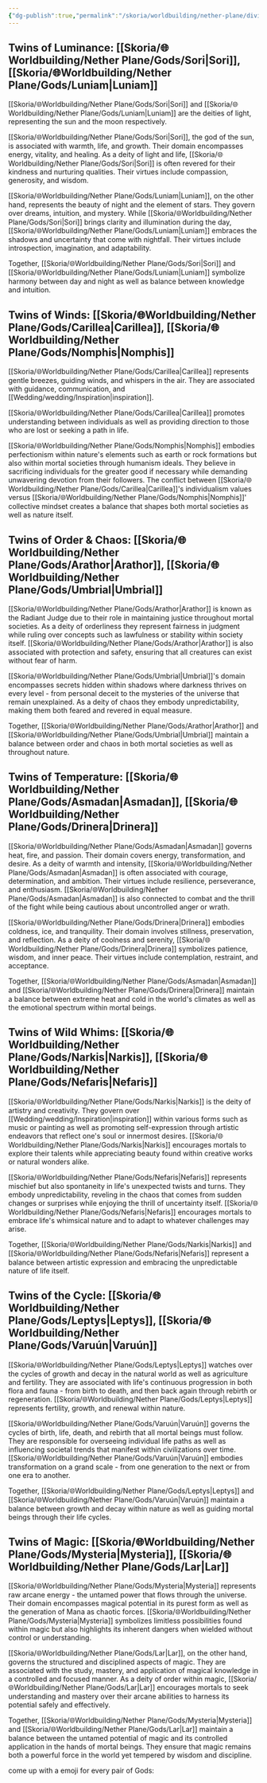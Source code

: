 ```yaml
---
{"dg-publish":true,"permalink":"/skoria/worldbuilding/nether-plane/divine-pantheon/","noteIcon":"Meta","created":"2023-05-19T20:33:39.919+02:00","updated":"2023-05-21T23:15:55.040+02:00"}
---
```



## Twins of Luminance: [[Skoria/🌐Worldbuilding/Nether Plane/Gods/Sori\|Sori]], [[Skoria/🌐Worldbuilding/Nether Plane/Gods/Luniam\|Luniam]]
[[Skoria/🌐Worldbuilding/Nether Plane/Gods/Sori\|Sori]] and [[Skoria/🌐Worldbuilding/Nether Plane/Gods/Luniam\|Luniam]] are the deities of light, representing the sun and the moon respectively. 

[[Skoria/🌐Worldbuilding/Nether Plane/Gods/Sori\|Sori]], the god of the sun, is associated with warmth, life, and growth. Their domain encompasses energy, vitality, and healing. As a deity of light and life, [[Skoria/🌐Worldbuilding/Nether Plane/Gods/Sori\|Sori]] is often revered for their kindness and nurturing qualities. Their virtues include compassion, generosity, and wisdom.

[[Skoria/🌐Worldbuilding/Nether Plane/Gods/Luniam\|Luniam]], on the other hand, represents the beauty of night and the element of stars. They govern over dreams, intuition, and mystery. While [[Skoria/🌐Worldbuilding/Nether Plane/Gods/Sori\|Sori]] brings clarity and illumination during the day, [[Skoria/🌐Worldbuilding/Nether Plane/Gods/Luniam\|Luniam]] embraces the shadows and uncertainty that come with nightfall. Their virtues include introspection, imagination, and adaptability.

Together, [[Skoria/🌐Worldbuilding/Nether Plane/Gods/Sori\|Sori]] and [[Skoria/🌐Worldbuilding/Nether Plane/Gods/Luniam\|Luniam]] symbolize harmony between day and night as well as balance between knowledge and intuition.

## Twins of Winds: [[Skoria/🌐Worldbuilding/Nether Plane/Gods/Carillea\|Carillea]], [[Skoria/🌐Worldbuilding/Nether Plane/Gods/Nomphis\|Nomphis]]
[[Skoria/🌐Worldbuilding/Nether Plane/Gods/Carillea\|Carillea]] represents gentle breezes, guiding winds, and whispers in the air. They are associated with guidance, communication, and [[Wedding/wedding/Inspiration\|inspiration]]. 

[[Skoria/🌐Worldbuilding/Nether Plane/Gods/Carillea\|Carillea]] promotes understanding between individuals as well as providing direction to those who are lost or seeking a path in life.

[[Skoria/🌐Worldbuilding/Nether Plane/Gods/Nomphis\|Nomphis]] embodies perfectionism within nature's elements such as earth or rock formations but also within mortal societies through humanism ideals. They believe in sacrificing individuals for the greater good if necessary while demanding unwavering devotion from their followers. The conflict between [[Skoria/🌐Worldbuilding/Nether Plane/Gods/Carillea\|Carillea]]'s individualism values versus [[Skoria/🌐Worldbuilding/Nether Plane/Gods/Nomphis\|Nomphis]]' collective mindset creates a balance that shapes both mortal societies as well as nature itself.

## Twins of Order & Chaos: [[Skoria/🌐Worldbuilding/Nether Plane/Gods/Arathor\|Arathor]], [[Skoria/🌐Worldbuilding/Nether Plane/Gods/Umbrial\|Umbrial]]

[[Skoria/🌐Worldbuilding/Nether Plane/Gods/Arathor\|Arathor]] is known as the Radiant Judge due to their role in maintaining justice throughout mortal societies. As a deity of orderliness they represent fairness in judgment while ruling over concepts such as lawfulness or stability within society itself. [[Skoria/🌐Worldbuilding/Nether Plane/Gods/Arathor\|Arathor]] is also associated with protection and safety, ensuring that all creatures can exist without fear of harm.

[[Skoria/🌐Worldbuilding/Nether Plane/Gods/Umbrial\|Umbrial]]'s domain encompasses secrets hidden within shadows where darkness thrives on every level - from personal deceit to the mysteries of the universe that remain unexplained. As a deity of chaos they embody unpredictability, making them both feared and revered in equal measure.

Together, [[Skoria/🌐Worldbuilding/Nether Plane/Gods/Arathor\|Arathor]] and [[Skoria/🌐Worldbuilding/Nether Plane/Gods/Umbrial\|Umbrial]] maintain a balance between order and chaos in both mortal societies as well as throughout nature.

## Twins of Temperature: [[Skoria/🌐Worldbuilding/Nether Plane/Gods/Asmadan\|Asmadan]], [[Skoria/🌐Worldbuilding/Nether Plane/Gods/Drinera\|Drinera]]
[[Skoria/🌐Worldbuilding/Nether Plane/Gods/Asmadan\|Asmadan]] governs heat, fire, and passion. Their domain covers energy, transformation, and desire. As a deity of warmth and intensity, [[Skoria/🌐Worldbuilding/Nether Plane/Gods/Asmadan\|Asmadan]] is often associated with courage, determination, and ambition. Their virtues include resilience, perseverance, and enthusiasm. [[Skoria/🌐Worldbuilding/Nether Plane/Gods/Asmadan\|Asmadan]] is also connected to combat and the thrill of the fight while being cautious about uncontrolled anger or wrath.

[[Skoria/🌐Worldbuilding/Nether Plane/Gods/Drinera\|Drinera]] embodies coldness, ice, and tranquility. Their domain involves stillness, preservation, and reflection. As a deity of coolness and serenity, [[Skoria/🌐Worldbuilding/Nether Plane/Gods/Drinera\|Drinera]] symbolizes patience, wisdom, and inner peace. Their virtues include contemplation, restraint, and acceptance.

Together, [[Skoria/🌐Worldbuilding/Nether Plane/Gods/Asmadan\|Asmadan]] and [[Skoria/🌐Worldbuilding/Nether Plane/Gods/Drinera\|Drinera]] maintain a balance between extreme heat and cold in the world's climates as well as the emotional spectrum within mortal beings.

## Twins of Wild Whims: [[Skoria/🌐Worldbuilding/Nether Plane/Gods/Narkis\|Narkis]], [[Skoria/🌐Worldbuilding/Nether Plane/Gods/Nefaris\|Nefaris]]
[[Skoria/🌐Worldbuilding/Nether Plane/Gods/Narkis\|Narkis]] is the deity of artistry and creativity. They govern over [[Wedding/wedding/Inspiration\|inspiration]] within various forms such as music or painting as well as promoting self-expression through artistic endeavors that reflect one's soul or innermost desires. [[Skoria/🌐Worldbuilding/Nether Plane/Gods/Narkis\|Narkis]] encourages mortals to explore their talents while appreciating beauty found within creative works or natural wonders alike.

[[Skoria/🌐Worldbuilding/Nether Plane/Gods/Nefaris\|Nefaris]] represents mischief but also spontaneity in life's unexpected twists and turns. They embody unpredictability, reveling in the chaos that comes from sudden changes or surprises while enjoying the thrill of uncertainty itself. [[Skoria/🌐Worldbuilding/Nether Plane/Gods/Nefaris\|Nefaris]] encourages mortals to embrace life's whimsical nature and to adapt to whatever challenges may arise.

Together, [[Skoria/🌐Worldbuilding/Nether Plane/Gods/Narkis\|Narkis]] and [[Skoria/🌐Worldbuilding/Nether Plane/Gods/Nefaris\|Nefaris]] represent a balance between artistic expression and embracing the unpredictable nature of life itself.

## Twins of the Cycle: [[Skoria/🌐Worldbuilding/Nether Plane/Gods/Leptys\|Leptys]], [[Skoria/🌐Worldbuilding/Nether Plane/Gods/Varuún\|Varuún]]
[[Skoria/🌐Worldbuilding/Nether Plane/Gods/Leptys\|Leptys]] watches over the cycles of growth and decay in the natural world as well as agriculture and fertility. They are associated with life's continuous progression in both flora and fauna - from birth to death, and then back again through rebirth or regeneration. [[Skoria/🌐Worldbuilding/Nether Plane/Gods/Leptys\|Leptys]] represents fertility, growth, and renewal within nature.

[[Skoria/🌐Worldbuilding/Nether Plane/Gods/Varuún\|Varuún]] governs the cycles of birth, life, death, and rebirth that all mortal beings must follow. They are responsible for overseeing individual life paths as well as influencing societal trends that manifest within civilizations over time. [[Skoria/🌐Worldbuilding/Nether Plane/Gods/Varuún\|Varuún]] embodies transformation on a grand scale - from one generation to the next or from one era to another.

Together, [[Skoria/🌐Worldbuilding/Nether Plane/Gods/Leptys\|Leptys]] and [[Skoria/🌐Worldbuilding/Nether Plane/Gods/Varuún\|Varuún]] maintain a balance between growth and decay within nature as well as guiding mortal beings through their life cycles.

## Twins of Magic: [[Skoria/🌐Worldbuilding/Nether Plane/Gods/Mysteria\|Mysteria]], [[Skoria/🌐Worldbuilding/Nether Plane/Gods/Lar\|Lar]]
[[Skoria/🌐Worldbuilding/Nether Plane/Gods/Mysteria\|Mysteria]] represents raw arcane energy - the untamed power that flows through the universe. Their domain encompasses magical potential in its purest form as well as the generation of Mana as chaotic forces. [[Skoria/🌐Worldbuilding/Nether Plane/Gods/Mysteria\|Mysteria]] symbolizes limitless possibilities found within magic but also highlights its inherent dangers when wielded without control or understanding.


[[Skoria/🌐Worldbuilding/Nether Plane/Gods/Lar\|Lar]], on the other hand, governs the structured and disciplined aspects of magic. They are associated with the study, mastery, and application of magical knowledge in a controlled and focused manner. As a deity of order within magic, [[Skoria/🌐Worldbuilding/Nether Plane/Gods/Lar\|Lar]] encourages mortals to seek understanding and mastery over their arcane abilities to harness its potential safely and effectively.

Together, [[Skoria/🌐Worldbuilding/Nether Plane/Gods/Mysteria\|Mysteria]] and [[Skoria/🌐Worldbuilding/Nether Plane/Gods/Lar\|Lar]] maintain a balance between the untamed potential of magic and its controlled application in the hands of mortal beings. They ensure that magic remains both a powerful force in the world yet tempered by wisdom and discipline.



come up with a emoji for every pair of Gods:

